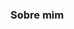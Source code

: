 ### Sobre mim

<!--
**JJabes23/Jjabes23** is a ✨ _special_ ✨ repository because its `README.md` (this file) appears on your GitHub profile.


## 🚀 Objetivo

Trabalhar com tecnologias voltadas para nuvem, desenvolvendo soluções que busquem simplicar desafios complexos dentro do mundo de T.I


### 📋 Ferramentas que já trabalhei

-Excel
-Word
-PowerPoint
-Qliksense
-Kanban
-Jira
-PowerBI
-Data Studio
-Asana

###Habilidades

Inglês avançado
Metodologias ágeis
Senso de urgência



![](https://www.google.com/url?sa=i&url=https%3A%2F%2Fwww.onebridge.tech%2Fpost%2Fwhat-is-a-data-analyst-and-should-i-hire-one&psig=AOvVaw1yE5Od2Peb5ixH5RI_TelJ&ust=1678652525744000&source=images&cd=vfe&ved=0CAwQjRxqFwoTCNCJo63c1P0CFQAAAAAdAAAAABAD)

